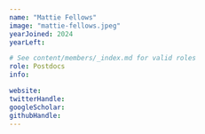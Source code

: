 ```yaml
---
name: "Mattie Fellows"
image: "mattie-fellows.jpeg"
yearJoined: 2024
yearLeft:

# See content/members/_index.md for valid roles
role: Postdocs
info:

website:
twitterHandle:
googleScholar:
githubHandle:
---
```

